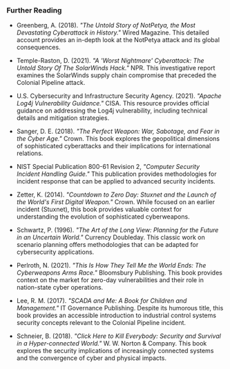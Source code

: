 
### Further Reading

- Greenberg, A. (2018). *"The Untold Story of NotPetya, the Most Devastating Cyberattack in History."* Wired Magazine. This detailed account provides an in-depth look at the NotPetya attack and its global consequences.

- Temple-Raston, D. (2021). *"A 'Worst Nightmare' Cyberattack: The Untold Story Of The SolarWinds Hack."* NPR. This investigative report examines the SolarWinds supply chain compromise that preceded the Colonial Pipeline attack.

- U.S. Cybersecurity and Infrastructure Security Agency. (2021). *"Apache Log4j Vulnerability Guidance."* CISA. This resource provides official guidance on addressing the Log4j vulnerability, including technical details and mitigation strategies.

- Sanger, D. E. (2018). *"The Perfect Weapon: War, Sabotage, and Fear in the Cyber Age."* Crown. This book explores the geopolitical dimensions of sophisticated cyberattacks and their implications for international relations.

- NIST Special Publication 800-61 Revision 2, *"Computer Security Incident Handling Guide."* This publication provides methodologies for incident response that can be applied to advanced security incidents.

- Zetter, K. (2014). *"Countdown to Zero Day: Stuxnet and the Launch of the World's First Digital Weapon."* Crown. While focused on an earlier incident (Stuxnet), this book provides valuable context for understanding the evolution of sophisticated cyberweapons.

- Schwartz, P. (1996). *"The Art of the Long View: Planning for the Future in an Uncertain World."* Currency Doubleday. This classic work on scenario planning offers methodologies that can be adapted for cybersecurity applications.

- Perlroth, N. (2021). *"This Is How They Tell Me the World Ends: The Cyberweapons Arms Race."* Bloomsbury Publishing. This book provides context on the market for zero-day vulnerabilities and their role in nation-state cyber operations.

- Lee, R. M. (2017). *"SCADA and Me: A Book for Children and Management."* IT Governance Publishing. Despite its humorous title, this book provides an accessible introduction to industrial control systems security concepts relevant to the Colonial Pipeline incident.

- Schneier, B. (2018). *"Click Here to Kill Everybody: Security and Survival in a Hyper-connected World."* W. W. Norton & Company. This book explores the security implications of increasingly connected systems and the convergence of cyber and physical impacts.
